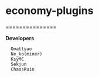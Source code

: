 economy-plugins
===============
===============

__Developers__

      Omattyao
      Ne_ko(miner)
      KsyMC
      Sekjun
      ChaosRuin
